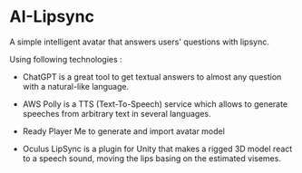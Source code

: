 # AI-Lipsync
 
A simple intelligent avatar that answers users' questions with lipsync.

Using following technologies :

- ChatGPT is a great tool to get textual answers to almost any question with a natural-like language.

- AWS Polly is a TTS (Text-To-Speech) service which allows to generate speeches from arbitrary text in several languages.

- Ready Player Me to generate and import avatar model

- Oculus LipSync is a plugin for Unity that makes a rigged 3D model react to a speech sound, moving the lips basing on the estimated visemes.